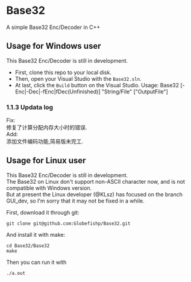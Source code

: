# Base32
A simple Base32 Enc/Decoder in C++  

## Usage for Windows user
This Base32 Enc/Decoder is still in development.  

* First, clone this repo to your local disk.
* Then, open your Visual Studio with the `Base32.sln`.
* At last, click the `Build` button on the Visual Studio.
Usage: Base32 [-Enc|-Dec|-fEnc|fDec(Unfinished)] "String/File" ["OutputFile"]
### 1.1.3 Updata log  
Fix:  
修复了计算分配内存大小时的错误.  
Add:  
添加文件编码功能,简易版未完工.  

## Usage for Linux user
This Base32 Enc/Decoder is still in development.  
The Base32 on Linux don't support non-ASCII character now, and is not compatible with Windows version.  
But at present the Linux developer (@KLsz) has focused on the branch GUI\_dev, so I'm sorry that it may not be fixed in a while.  

First, download it through git:  
```
git clone git@github.com:Globefishp/Base32.git
```
And install it with make:  
```
cd Base32/Base32
make
```
Then you can run it with  
```
./a.out
```

